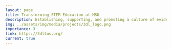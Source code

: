 ```yaml
---
layout: page
title: Transforming STEM Education at MSU
description: Establishing, supporting, and promoting a culture of evidence-based teaching and learning in STEM at MSU using Three Dimensional Learning.
img: ../assets/img/media/projects/3dl_logo.png
importance: 3
link: https://3dl4us.org/
current: true
---
```


